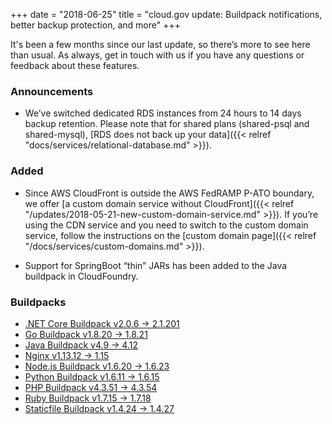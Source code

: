 +++ 
date = "2018-06-25" 
title = "cloud.gov update: Buildpack notifications, better backup protection, and more" 
+++ 

It's been a few months since our last update, so there’s more to see here than usual. As always, get in touch with us if you have any questions or feedback about these features. 

### Announcements

* We’ve switched dedicated RDS instances from 24 hours to 14 days backup retention. Please note that for shared plans (shared-psql and shared-mysql), [RDS does not back up your data]({{< relref "docs/services/relational-database.md" >}}).

### Added

* Since AWS CloudFront is outside the AWS FedRAMP P-ATO boundary, we offer [a custom domain service without CloudFront]({{< relref "/updates/2018-05-21-new-custom-domain-service.md" >}}).  If you’re using the CDN service and you need to switch to the custom domain service, follow the instructions on the [custom domain page]({{< relref "/docs/services/custom-domains.md" >}}).

* Support for SpringBoot “thin” JARs has been added to the Java buildpack in CloudFoundry. 

### Buildpacks 

* [.NET Core Buildpack v2.0.6 → 2.1.201](https://github.com/cloudfoundry/dotnet-core-buildpack/releases/tag/v2.1.0) 
* [Go Buildpack v1.8.20 → 1.8.21](https://github.com/cloudfoundry/go-buildpack/releases/tag/v1.8.21) 
* [Java Buildpack v4.9 → 4.12](https://github.com/cloudfoundry/java-buildpack/releases/tag/v4.12) 
* [Nginx v1.13.12 → 1.15](https://github.com/cloudfoundry/nginx-buildpack/releases/) 
* [Node.js Buildpack v1.6.20 → 1.6.23](https://github.com/cloudfoundry/nodejs-buildpack/releases/tag/v1.6.23)
* [Python Buildpack v1.6.11 → 1.6.15](https://github.com/cloudfoundry/python-buildpack/releases/tag/v1.6.15) 
* [PHP Buildpack v4.3.51 → 4.3.54](https://github.com/cloudfoundry/php-buildpack/releases/tag/v4.3.54) 
* [Ruby Buildpack v1.7.15 → 1.7.18](https://github.com/cloudfoundry/ruby-buildpack/releases/tag/v1.7.18) 
* [Staticfile Buildpack v1.4.24 → 1.4.27](https://github.com/cloudfoundry/staticfile-buildpack/releases/tag/v1.4.27)
